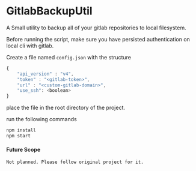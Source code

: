 # GitlabBackupUtil

A Small utility to backup all of your gitlab repositories to local filesystem.

Before running the script, make sure you have persisted authentication on local cli with gitlab.

Create a file named `config.json` with the structure
```javascript
{
    "api_version" : "v4",
    "token" : "<gitlab-token>",
    "url" : "<custom-gitlab-domain>",
    "use_ssh": <boolean>
}

```

place the file in the root directory of the project.

run the following commands
```javascript
npm install
npm start
```

#### Future Scope
    Not planned. Please follow original project for it.
